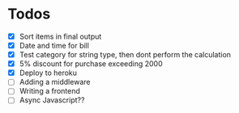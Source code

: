 # Todos

+ [x] Sort items in final output
+ [x] Date and time for bill
+ [x] Test category for string type, then dont perform the calculation
+ [x] 5% discount for purchase exceeding 2000
+ [x] Deploy to heroku
+ [ ] Adding a middleware
+ [ ] Writing a frontend
+ [ ] Async Javascript??
